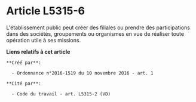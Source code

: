 # Article L5315-6

L'établissement public peut créer des filiales ou prendre des participations dans des sociétés, groupements ou organismes en
vue de réaliser toute opération utile à ses missions.

**Liens relatifs à cet article**

	**Créé par**:

	  - Ordonnance n°2016-1519 du 10 novembre 2016 - art. 1

	**Cité par**:

	  - Code du travail - art. L5315-2 (VD)
